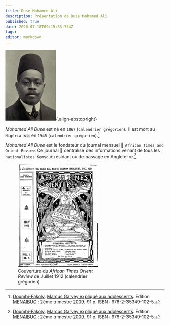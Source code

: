```yaml
---
title: Duse Mohamed Ali
description: Présentation de Duse Mohamed Ali
published: true
date: 2020-07-18T09:15:33.734Z
tags: 
editor: markdown
---
```


![mohamed-ali-duse_public-domain.jpg](/images/personnalite/kemit/mohamed-ali-duse/mohamed-ali-duse_public-domain.jpg){.align-abstopright}

*Mohamed Ali Duse* est né en `1867` (`calendrier grégorien`). Il est mort au `Nigéria 🇳🇬` en `1945` (`calendrier grégorien`).[^1]

*Mohamed Ali Duse* est le fondateur du journal mensuel :newspaper: `African Times and Orient Review`. Ce journal :newspaper: centralise des informations venant de tous les `nationalistes Kemyout` résidant ou de passage en Angleterre.[^1]

<figure class="image image_resized" style="width: 50%;"><img src="/images/papers/newspapers/african-times-and-orient-review/african-times-and-orient-review_cover_public-domain.jpg"> <figcaption>Couverture du <em>African Times Orient Review</em> de Juillet 1912 (calendrier grégorien)</figcaption></figure>


[^1]: [Doumbi-Fakoly](/personnalite/homme/polymathe/afrique/nord-ouest/pays/mali/doumbi-fakoli). [Marcus Garvey expliqué aux adolescents](/ouvrage/documentaire/marcus-garvey-explique-aux-adolescents). Édition [MENAIBUC](/organisme/editeur/menaibuc) ; 2ème trimestre [2009](/histoire/date/calendrier-gregorien/par-annee/2009). 91 p. ISBN : 978-2-35349-102-5.